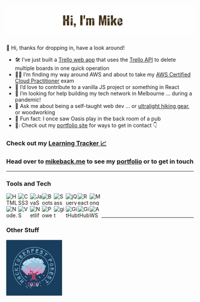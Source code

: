 
<img alt="Banner image with cutout text and outdoor icons in background: Hello I'm Mike." src="banner.gif">

👋 Hi, thanks for dropping in, have a look around!<br>

- 🛠️ I’ve just built a [Trello web app](https://github.com/MakeItBack/Trello-Delete-App) that uses the [Trello API](https://developer.atlassian.com/cloud/trello/guides/rest-api/api-introduction/) to delete multiple boards in one quick operation
- 👨‍🎓 I’m finding my way around AWS and about to take my [AWS Certified Cloud Practitioner](https://aws.amazon.com/certification/certified-cloud-practitioner/) exam
- 👯 I’d love to contribute to a vanilla JS project or something in React
- 🤔 I’m looking for help building my tech network in Melbourne ... during a pandemic!
- 💬 Ask me about being a self-taught web dev ... or [ultralight hiking gear](https://www.lighterfasterhire.com.au), or woodworking
- 🎸 Fun fact: I once saw Oasis play in the back room of a pub
- 📣: Check out my [portfolio site][portfolio] for ways to get in contact 👇

### Check out my [Learning Tracker :chart_with_upwards_trend:][tracker] 
### Head over to [mikeback.me][website] to see my [portfolio][website] or to get in touch

___

### Tools and Tech

[<img align="left" height="32" width="32" alt="HTML5" src="https://cdn.jsdelivr.net/npm/simple-icons@v3/icons/html5.svg" />][website]
[<img align="left" height="32" width="32" alt="CSS3" src="https://cdn.jsdelivr.net/npm/simple-icons@v3/icons/css3.svg" />][website]
[<img align="left" height="32" width="32" alt="JavaScript" src="https://cdn.jsdelivr.net/npm/simple-icons@v3/icons/javascript.svg" />][website]
[<img align="left" height="32" width="32" alt="Bootstrap" src="https://cdn.jsdelivr.net/npm/simple-icons@v3/icons/bootstrap.svg" />][website]
[<img align="left" height="32" width="32" alt="Sass" src="https://cdn.jsdelivr.net/npm/simple-icons@v3/icons/sass.svg" />][website]
[<img align="left" height="32" width="32" alt="jQuery" src="https://cdn.jsdelivr.net/npm/simple-icons@v3/icons/jquery.svg" />][website]
[<img align="left" height="32" width="32" alt="React" src="https://cdn.jsdelivr.net/npm/simple-icons@v3/icons/react.svg" />][website]
[<img align="left" height="32" width="32" alt="Mongodb" src="https://cdn.jsdelivr.net/npm/simple-icons@v3/icons/mongodb.svg" />][website]<br><br>
[<img align="left" height="32" width="32" alt="Node.js" src="https://cdn.jsdelivr.net/npm/simple-icons@v3/icons/node-dot-js.svg" />][website]
[<img align="left" height="32" width="32" alt="VS Code" src="https://cdn.jsdelivr.net/npm/simple-icons@v3/icons/visualstudiocode.svg" />][website]
[<img align="left" height="32" width="32" alt="Netlify" src="https://cdn.jsdelivr.net/npm/simple-icons@v3/icons/netlify.svg" />][website]
[<img align="left" height="32" width="32" alt="Powershell" src="https://cdn.jsdelivr.net/npm/simple-icons@v3/icons/powershell.svg" />][website]
[<img align="left" height="32" width="32" alt="git" src="https://cdn.jsdelivr.net/npm/simple-icons@v3/icons/git.svg" />][website]
[<img align="left" height="32" width="32" alt="GitHub" src="https://cdn.jsdelivr.net/npm/simple-icons@v3/icons/github.svg" />][website]
[<img align="left" height="32" width="32" alt="GitHub" src="https://cdn.jsdelivr.net/npm/simple-icons@v3/icons/slack.svg" />][website]
[<img align="left" height="32" width="32" alt="AWS" src="https://cdn.jsdelivr.net/npm/simple-icons@v3/icons/amazonaws.svg" />][website]<br>

___

### Other Stuff

[<img align="left" height="150" width="150" alt="Hacktoberfest 2020 Forest badge" src="Tree Badge.png" />][hacktoberfest]<br>

[tracker]: https://github.com/MakeItBack/Learning-Tracker
[website]: https://www.mikeback.me
[hacktoberfest]: https://hacktoberfest.digitalocean.com/
[bootcamp]: https://www.udemy.com/course/modern-react-bootcamp/
[portfolio]: https://github.com/MakeItBack/Portfolio-Site-fCC
[pipedream]: https://github.com/PipedreamHQ/pipedream
